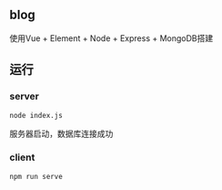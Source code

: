 ## blog

使用Vue + Element + Node + Express + MongoDB搭建

## 运行

### server

```
node index.js
```

服务器启动，数据库连接成功

### client

```
npm run serve
```

